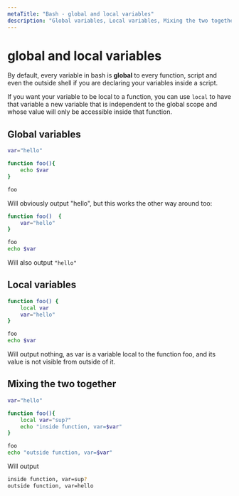 ```yaml
---
metaTitle: "Bash - global and local variables"
description: "Global variables, Local variables, Mixing the two together"
---
```


# global and local variables


By default, every variable in bash is **global** to every function, script and even the outside shell if you are declaring your variables inside a script.

If you want your variable to be local to a function, you can use `local` to have that variable a new variable that is independent to the global scope and whose value will only be accessible inside that function.



## Global variables


```bash
var="hello"

function foo(){
    echo $var
}

foo

```

Will obviously output "hello", but this works the other way around too:

```bash
function foo()  {
    var="hello"
}

foo
echo $var

```

Will also output `"hello"`



## Local variables


```bash
function foo() {
    local var
    var="hello"
}

foo
echo $var

```

Will output nothing, as var is a variable local to the function foo, and its value is not visible from outside of it.



## Mixing the two together


```bash
var="hello"

function foo(){
    local var="sup?"
    echo "inside function, var=$var"
}

foo
echo "outside function, var=$var"

```

Will output

```bash
inside function, var=sup?
outside function, var=hello

```

